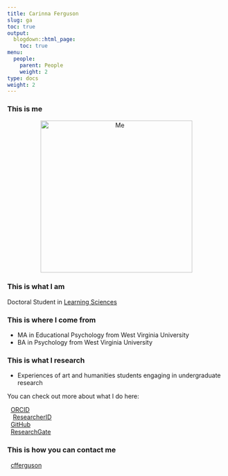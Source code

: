 ```yaml
---
title: Carinna Ferguson
slug: ga
toc: true
output:
  blogdown::html_page:
    toc: true
menu:
  people:
    parent: People
    weight: 2
type: docs
weight: 2
---
```




<style type="text/css">
.article-container {
  max-width: 960px;
}

iframe {
  width: 1px;
  min-width: 100%;
  border:0;
}

#TableOfContents, .docs-toc-title {
  border-left: 1px solid $sta-primary;
}
</style>

</style>

### This is me

<center>

<img src="/img/cari.png" alt="Me" style="width: 350px;"/>

</center>

### This is what I am

Doctoral Student in [Learning Sciences](https://counselingandlearningsci.wvu.edu/academics/lshd-phd)

### This is where I come from

- MA in Educational Psychology from West Virginia University
- BA in Psychology from West Virginia University

### This is what I research

- Experiences of art and humanities students engaging in undergraduate research

You can check out more about what I do here:
<br>
<p>
<span style="font-size: 1.0em; color: #A6CE39;">
<i class="fab fa-orcid fa-fw"></i>&nbsp;
</span>
<a href="https://orcid.org/0000-0001-5036-9103" target="_blank">ORCID</a>
<br>
<span style="font-size: 1.0em; color: #ff8000;">
&hairsp;&hairsp;<i class="ai ai-researcherid ai-1x"></i>  &hairsp;&hairsp;
</span>
<a href="https://publons.com/researcher/4243335/carinna-ferguson/" target="_blank">ResearcherID</a>
<br>
<span style="font-size: 1.0em; color: #ffffff;">
<i class="fab fa-github fa-fw"></i>&nbsp;
</span>
<a href="https://github.com/cfferguson" target="_blank">GitHub</a>
<br>
<span style="font-size: 1.0em; color: #60D1AE;">
<i class="fab fa-researchgate fa-fw"></i>&nbsp;
</span>
<a href="https://www.researchgate.net/profile/Carinna_Ferguson" target="_blank">ResearchGate</a>
</p>

### This is how you can contact me

<p>
<span style="font-size: 1.0em; color: #b5aab8;">
<i class="far fa-envelope fa-fw"></i></i>&nbsp;
</span>
<a href="mailto: cfferguson@mail.wvu.edu">cfferguson</a>
</p>
